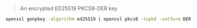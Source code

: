 > An encrypted ED25519 PKCS8-DER key

```sh
openssl genpkey -algorithm ed25519 | openssl pkcs8 -topk8 -outform DER -out key -v2 aes128 -passout pass:password
```